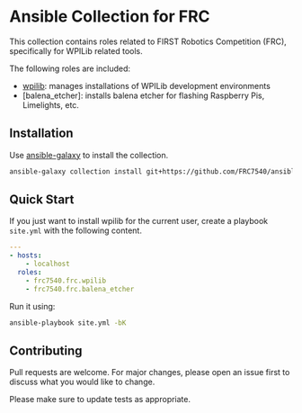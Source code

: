 # Ansible Collection for FRC

This collection contains roles related to FIRST Robotics Competition (FRC),
specifically for WPILib related tools.

The following roles are included:

- [wpilib]: manages installations of WPILib development environments
- [balena_etcher]: installs balena etcher for flashing Raspberry Pis, Limelights, etc.

[wpilib]: ./roles/wpilib/README.md
[wpilib]: ./roles/balena_etcher/README.md

## Installation

Use [ansible-galaxy] to install the collection.

```bash
ansible-galaxy collection install git+https://github.com/FRC7540/ansible-collection-frc.git
```

[ansible-galaxy]:
  https://docs.ansible.com/ansible/devel/collections_guide/collections_installing.html

## Quick Start

If you just want to install wpilib for the current user, create a playbook
`site.yml` with the following content.

```yaml
---
- hosts:
    - localhost
  roles:
    - frc7540.frc.wpilib
    - frc7540.frc.balena_etcher
```

Run it using:

```bash
ansible-playbook site.yml -bK
```

## Contributing

Pull requests are welcome. For major changes, please open an issue first to
discuss what you would like to change.

Please make sure to update tests as appropriate.
